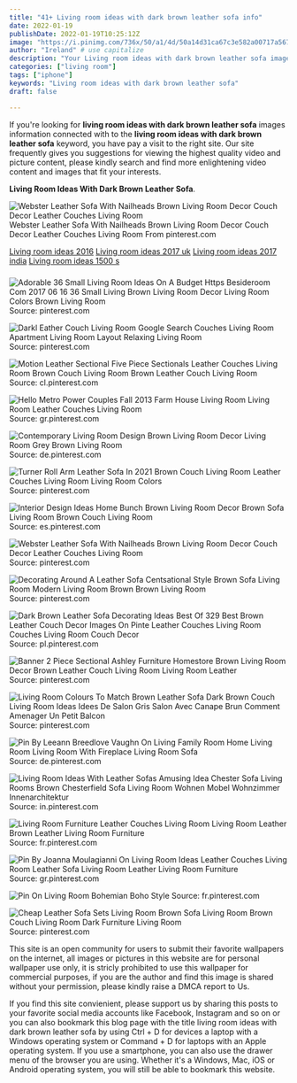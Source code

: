 ```yaml
---
title: "41+ Living room ideas with dark brown leather sofa info"
date: 2022-01-19
publishDate: 2022-01-19T10:25:12Z
image: "https://i.pinimg.com/736x/50/a1/4d/50a14d31ca67c3e582a00717a567e39f--couches-living-rooms-casual-living-rooms.jpg"
author: "Ireland" # use capitalize
description: "Your Living room ideas with dark brown leather sofa images are available. Living room ideas with dark brown leather sofa are a topic that is being searched for and liked by netizens now. You can Download the Living room ideas with dark brown leather sofa files here. Download all free photos and vectors."
categories: ["living room"]
tags: ["iphone"]
keywords: "Living room ideas with dark brown leather sofa"
draft: false

---
```


If you're looking for **living room ideas with dark brown leather sofa** images information connected with to the **living room ideas with dark brown leather sofa** keyword, you have pay a visit to the right  site.  Our site frequently  gives you  suggestions  for viewing  the highest  quality video and picture  content, please kindly search and find more enlightening video content and images  that fit your interests.

**Living Room Ideas With Dark Brown Leather Sofa**. 

![Webster Leather Sofa With Nailheads Brown Living Room Decor Couch Decor Leather Couches Living Room](https://i.pinimg.com/originals/65/67/63/656763c3493590275ee5efd3aa25cffd.jpg "Webster Leather Sofa With Nailheads Brown Living Room Decor Couch Decor Leather Couches Living Room")
Webster Leather Sofa With Nailheads Brown Living Room Decor Couch Decor Leather Couches Living Room From pinterest.com

[Living room ideas 2016](/living-room-ideas-2016/)
[Living room ideas 2017 uk](/living-room-ideas-2017-uk/)
[Living room ideas 2017 india](/living-room-ideas-2017-india/)
[Living room ideas 1500 s](/living-room-ideas-1500-s/)



### 

 


![Adorable 36 Small Living Room Ideas On A Budget Https Besideroom Com 2017 06 16 36 Small Living Brown Living Room Decor Living Room Colors Brown Living Room](https://i.pinimg.com/originals/bf/9c/f6/bf9cf6795045eaee9779a64c3a204300.jpg "Adorable 36 Small Living Room Ideas On A Budget Https Besideroom Com 2017 06 16 36 Small Living Brown Living Room Decor Living Room Colors Brown Living Room")
Source: pinterest.com

 

![Darkl Eather Couch Living Room Google Search Couches Living Room Apartment Living Room Layout Relaxing Living Room](https://i.pinimg.com/originals/64/d4/b6/64d4b6932434a46fa783b744cbebee03.png "Darkl Eather Couch Living Room Google Search Couches Living Room Apartment Living Room Layout Relaxing Living Room")
Source: pinterest.com

 

![Motion Leather Sectional Five Piece Sectionals Leather Couches Living Room Brown Couch Living Room Brown Leather Couch Living Room](https://i.pinimg.com/originals/65/dd/90/65dd9061be25d0a3b8f7d387027b409a.jpg "Motion Leather Sectional Five Piece Sectionals Leather Couches Living Room Brown Couch Living Room Brown Leather Couch Living Room")
Source: cl.pinterest.com

 

![Hello Metro Power Couples Fall 2013 Farm House Living Room Living Room Leather Couches Living Room](https://i.pinimg.com/originals/93/ba/1e/93ba1e7d6f445931341ef36e9c29466e.jpg "Hello Metro Power Couples Fall 2013 Farm House Living Room Living Room Leather Couches Living Room")
Source: gr.pinterest.com

 

![Contemporary Living Room Design Brown Living Room Decor Living Room Grey Brown Living Room](https://i.pinimg.com/originals/66/70/dc/6670dc2de628b9e6a5527415774730f6.jpg "Contemporary Living Room Design Brown Living Room Decor Living Room Grey Brown Living Room")
Source: de.pinterest.com

 

![Turner Roll Arm Leather Sofa In 2021 Brown Couch Living Room Leather Couches Living Room Living Room Colors](https://i.pinimg.com/564x/88/a2/12/88a21247769cb4e40a27d483e2ff41bb--pottery-barn-leather-sofa-pottery-barn-sofa.jpg "Turner Roll Arm Leather Sofa In 2021 Brown Couch Living Room Leather Couches Living Room Living Room Colors")
Source: pinterest.com

 

![Interior Design Ideas Home Bunch Brown Living Room Decor Brown Sofa Living Room Brown Couch Living Room](https://i.pinimg.com/originals/e0/36/47/e036474cc38210768f5ddbc409353b47.png "Interior Design Ideas Home Bunch Brown Living Room Decor Brown Sofa Living Room Brown Couch Living Room")
Source: es.pinterest.com

 

![Webster Leather Sofa With Nailheads Brown Living Room Decor Couch Decor Leather Couches Living Room](https://i.pinimg.com/originals/65/67/63/656763c3493590275ee5efd3aa25cffd.jpg "Webster Leather Sofa With Nailheads Brown Living Room Decor Couch Decor Leather Couches Living Room")
Source: pinterest.com

 

![Decorating Around A Leather Sofa Centsational Style Brown Sofa Living Room Modern Living Room Brown Brown Living Room](https://i.pinimg.com/originals/06/42/1b/06421b79498eefab00e15596bdb2886b.jpg "Decorating Around A Leather Sofa Centsational Style Brown Sofa Living Room Modern Living Room Brown Brown Living Room")
Source: pinterest.com

 

![Dark Brown Leather Sofa Decorating Ideas Best Of 329 Best Brown Leather Couch Decor Images On Pinte Leather Couches Living Room Couches Living Room Couch Decor](https://i.pinimg.com/originals/81/bc/99/81bc9925bdbe675e1f8d2d6d4d3d59ec.jpg "Dark Brown Leather Sofa Decorating Ideas Best Of 329 Best Brown Leather Couch Decor Images On Pinte Leather Couches Living Room Couches Living Room Couch Decor")
Source: pl.pinterest.com

 

![Banner 2 Piece Sectional Ashley Furniture Homestore Brown Living Room Decor Brown Leather Couch Living Room Living Room Leather](https://i.pinimg.com/originals/1c/c0/1f/1cc01f680f557cce8245f09ca9004295.jpg "Banner 2 Piece Sectional Ashley Furniture Homestore Brown Living Room Decor Brown Leather Couch Living Room Living Room Leather")
Source: pinterest.com

 

![Living Room Colours To Match Brown Leather Sofa Dark Brown Couch Living Room Ideas Idees De Salon Gris Salon Avec Canape Brun Comment Amenager Un Petit Balcon](https://i.pinimg.com/originals/72/34/0a/72340a0678d4ffe8fb709cf81fc2123e.jpg "Living Room Colours To Match Brown Leather Sofa Dark Brown Couch Living Room Ideas Idees De Salon Gris Salon Avec Canape Brun Comment Amenager Un Petit Balcon")
Source: pinterest.com

 

![Pin By Leeann Breedlove Vaughn On Living Family Room Home Living Room Living Room With Fireplace Living Room Sofa](https://blog.potterybarn.com/wp-content/uploads/2013/09/Picture-0551.jpg "Pin By Leeann Breedlove Vaughn On Living Family Room Home Living Room Living Room With Fireplace Living Room Sofa")
Source: de.pinterest.com

 

![Living Room Ideas With Leather Sofas Amusing Idea Chester Sofa Living Rooms Brown Chesterfield Sofa Living Room Wohnen Mobel Wohnzimmer Innenarchitektur](https://i.pinimg.com/originals/c8/ac/80/c8ac80da8ec79395df1b44e9e4914a5f.jpg "Living Room Ideas With Leather Sofas Amusing Idea Chester Sofa Living Rooms Brown Chesterfield Sofa Living Room Wohnen Mobel Wohnzimmer Innenarchitektur")
Source: in.pinterest.com

 

![Living Room Furniture Leather Couches Living Room Living Room Leather Brown Leather Living Room Furniture](https://i.pinimg.com/originals/0b/fd/5f/0bfd5f695c58949494039a1eb5bae4fd.jpg "Living Room Furniture Leather Couches Living Room Living Room Leather Brown Leather Living Room Furniture")
Source: fr.pinterest.com

 

![Pin By Joanna Moulagianni On Living Room Ideas Leather Couches Living Room Leather Sofa Living Room Leather Living Room Furniture](https://i.pinimg.com/736x/ef/b4/8e/efb48e5c3c3830052974b032aadae422.jpg "Pin By Joanna Moulagianni On Living Room Ideas Leather Couches Living Room Leather Sofa Living Room Leather Living Room Furniture")
Source: gr.pinterest.com

 

![Pin On Living Room Bohemian Boho Style](https://i.pinimg.com/originals/8b/60/9d/8b609d07db86c663cacf4d5b1ec52906.jpg "Pin On Living Room Bohemian Boho Style")
Source: fr.pinterest.com

 

![Cheap Leather Sofa Sets Living Room Brown Sofa Living Room Brown Couch Living Room Dark Furniture Living Room](https://i.pinimg.com/736x/50/a1/4d/50a14d31ca67c3e582a00717a567e39f--couches-living-rooms-casual-living-rooms.jpg "Cheap Leather Sofa Sets Living Room Brown Sofa Living Room Brown Couch Living Room Dark Furniture Living Room")
Source: pinterest.com

 

This site is an open community for users to submit their favorite wallpapers on the internet, all images or pictures in this website are for personal wallpaper use only, it is stricly prohibited to use this wallpaper for commercial purposes, if you are the author and find this image is shared without your permission, please kindly raise a DMCA report to Us.

If you find this site convienient, please support us by sharing this posts to your favorite social media accounts like Facebook, Instagram and so on or you can also bookmark this blog page with the title living room ideas with dark brown leather sofa by using Ctrl + D for devices a laptop with a Windows operating system or Command + D for laptops with an Apple operating system. If you use a smartphone, you can also use the drawer menu of the browser you are using. Whether it's a Windows, Mac, iOS or Android operating system, you will still be able to bookmark this website.
